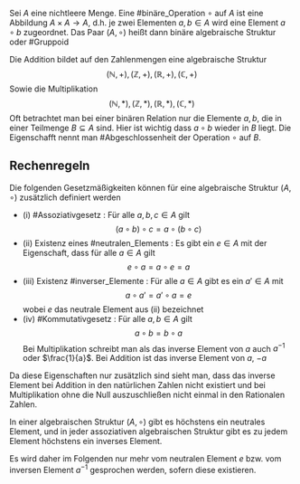 Sei $A$ eine nichtleere Menge. Eine #binäre_Operation $\circ$ auf $A$ ist eine Abbildung $A \times A \rightarrow A$, d.h. je zwei Elementen $a,b \in A$ wird eine Element $a \circ b$ zugeordnet. Das Paar $(A,\circ)$ heißt dann binäre algebraische Struktur oder #Gruppoid

Die Addition bildet auf den Zahlenmengen eine algebraische Struktur
$$
(\mathbb{N},+), (\mathbb{Z},+), (\mathbb{R},+), (\mathbb{C}, +)
$$
Sowie die Multiplikation
$$
(\mathbb{N}, *), (\mathbb{Z},*),(\mathbb{R},*),(\mathbb{C},*)
$$
Oft betrachtet man bei einer binären Relation nur die Elemente $a,b$, die in einer Teilmenge $B \subseteq A$ sind. Hier ist wichtig dass $a \circ b$ wieder in $B$ liegt. Die Eigenschafft nennt man #Abgeschlossenheit der Operation $\circ$ auf $B$. 

## Rechenregeln
Die folgenden Gesetzmäßigkeiten können für eine algebraische Struktur $(A,\circ)$ zusätzlich definiert werden

- (i) #Assoziativgesetz : Für alle $a,b,c \in A$ gilt $$
(a \circ b) \circ c = a \circ (b \circ c)
$$
- (ii) Existenz eines #neutralen_Elements : Es gibt ein $e \in A$ mit der Eigenschaft, dass für alle $a \in A$ gilt $$
e \circ a=a \circ e = a
$$
- (iii) Existenz #inverser_Elemente : Für alle $a \in A$ gibt es ein $a' \in A$ mit $$
a \circ a' = a' \circ a = e
$$
	wobei $e$ das neutrale Element aus (ii) bezeichnet
- (iv) #Kommutativgesetz : Für alle $a,b \in A$ gilt $$
a\circ b = b \circ a
$$
Bei Multiplikation schreibt man als das inverse Element von $a$ auch $a^{-1}$ oder $\frac{1}{a}$. Bei Addition ist das inverse Element von $a$, $-a$

Da diese Eigenschaften nur zusätzlich sind sieht man, dass das inverse Element bei Addition in den natürlichen Zahlen nicht existiert und bei Multiplikation ohne die Null auszuschließen nicht einmal in den Rationalen Zahlen.

In einer algebraischen Struktur $(A, \circ)$ gibt es höchstens ein neutrales Element, und in jeder assoziativen algebraischen Struktur gibt es zu jedem Element höchstens ein inverses Element.

Es wird daher im Folgenden nur mehr vom neutralen Element $e$ bzw. vom inversen Element $a^{-1}$ gesprochen werden, sofern diese existieren.

